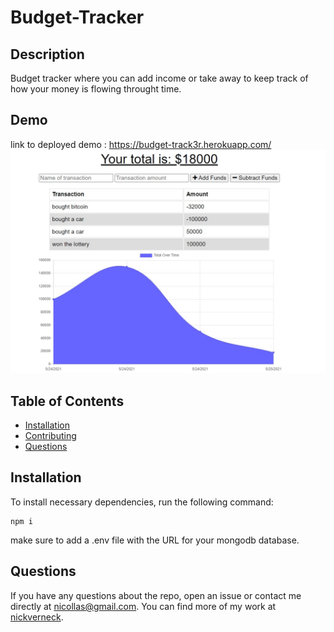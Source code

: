 # Budget-Tracker
## Description
Budget tracker where you can add income or take away to keep track of how your money is flowing throught time.
## Demo
link to deployed demo : https://budget-track3r.herokuapp.com/
![ss](ss.jpg)

## Table of Contents 
* [Installation](#installation)
* [Contributing](#contributing)
* [Questions](#questions)
## Installation
To install necessary dependencies, run the following command:
```
npm i
```
make sure to add a .env file with the URL for your mongodb database.
## Questions
If you have any questions about the repo, open an issue or contact me directly at nicollas@gmail.com. 
You can find more of my work at [nickverneck](https://github.com/nickverneck/).

